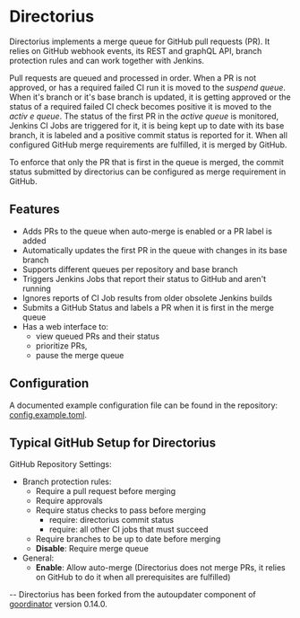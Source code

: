 # Directorius

Directorius implements a merge queue for GitHub pull requests (PR).
It relies on GitHub webhook events, its REST and graphQL API, branch protection
rules and can work together with Jenkins.

Pull requests are queued and processed in order.
When a PR is not approved, or has a required failed CI run it is moved to the
*suspend queue*.
When it's branch or it's base branch is updated, it is getting approved or the
status of a required failed CI check becomes positive it is moved to the *activ
e queue*.
The status of the first PR in the *active queue* is monitored, Jenkins CI Jobs
are triggered for it, it is being kept up to date with its base branch, it is
labeled and a positive commit status is reported for it.
When all configured GitHub merge requirements are fulfilled, it is merged by
GitHub.

To enforce that only the PR that is first in the queue is merged, the
commit status submitted by directorius can be configured as merge requirement in
GitHub.

## Features

- Adds PRs to the queue when auto-merge is enabled or a PR label is added
- Automatically updates the first PR in the queue with changes in its base
  branch
- Supports different queues per repository and base branch
- Triggers Jenkins Jobs that report their status to GitHub and aren't running
- Ignores reports of CI Job results from older obsolete Jenkins builds
- Submits a GitHub Status and labels a PR when it is first in the merge queue
- Has a web interface to:
  - view queued PRs and their status
  - prioritize PRs,
  - pause the merge queue

## Configuration

A documented example configuration file can be found in the repository:
[config.example.toml](config.example.toml).

## Typical GitHub Setup for Directorius

GitHub Repository Settings:

- Branch protection rules:
  - Require a pull request before merging
  - Require approvals
  - Require status checks to pass before merging
    - require: directorius commit status
    - require: all other CI jobs that must succeed
  - Require branches to be up to date before merging
  - **Disable**: Require merge queue
- General:
  - **Enable**: Allow auto-merge
    (Directorius does not merge PRs, it relies on GitHub to do it when all
    prerequisites are fulfilled)


--
Directorius has been forked from the autoupdater component of
[goordinator](https://github.com/simplesurance/goordinator/) version 0.14.0.
